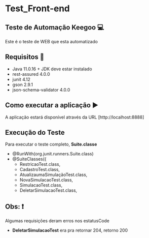 # Test_Front-end

## Teste de Automação Keegoo :computer:

Este é o teste de WEB que esta automatizado

##  Requisitos :book:

 * Java 11.0.16 + JDK deve estar instalado
 * rest-assured 4.0.0 
 * junit 4.12
 * gson 2.9.1
 * json-schema-validator 4.0.0


 ## Como executar a aplicação :arrow_forward:
 A aplicação estará disponível através da URL [http://localhost:8888]

 ## Execução do Teste
 Para executar o teste completo, **Suite.classe**

* @RunWith(org.junit.runners.Suite.class)
* @SuiteClasses({
	* RestricaoTest.class,
	* CadastroTest.class,
	* AtualizaumaSimulaçãoTest.class,
	* NovaSimulacaoTest.class,
	* SimulacaoTest.class,
	* DeletarSimulacaoTest.class,

## Obs: :exclamation:
Algumas requisições deram erros nos estatusCode
* **DeletarSimulacaoTest** era pra retornar 204, retorno 200
